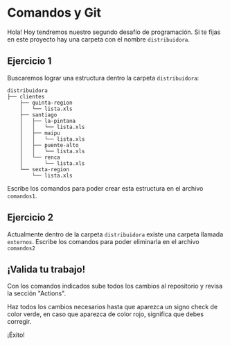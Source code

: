 
# Comandos y Git

Hola! Hoy tendremos nuestro segundo desafío de programación.
Si te fijas en este proyecto hay una carpeta con el nombre `distribuidora`.


## Ejercicio 1

Buscaremos lograr una estructura dentro la carpeta `distribuidora`:

```
distribuidora
├── clientes
    ├── quinta-region
    │   └── lista.xls
    ├── santiago
    │   ├── la-pintana
    │   │   └── lista.xls
    │   ├── maipu
    │   │   └── lista.xls
    │   ├── puente-alto
    │   │   └── lista.xls
    │   └── renca
    │       └── lista.xls
    └── sexta-region
        └── lista.xls
```

Escribe los comandos para poder crear esta estructura en el archivo `comandos1`.

## Ejercicio 2

Actualmente dentro de la carpeta `distribuidora` existe una carpeta llamada  `externos`.
Escribe los comandos para poder eliminarla en el archivo `comandos2`


## ¡Valida tu trabajo!

Con los comandos indicados sube todos los cambios al repositorio y revisa la sección "Actions".

Haz todos los cambios necesarios hasta que aparezca un signo check de color verde, en caso que aparezca de color rojo, significa que debes corregir.

¡Éxito!
